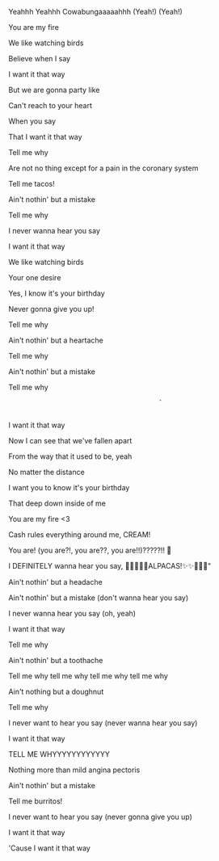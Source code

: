 Yeahhh Yeahhh Cowabungaaaaahhh (Yeah!) (Yeah!)

You are my fire

We like watching birds

Believe when I say

I want it that way

But we are gonna party like

Can't reach to your heart

When you say

That I want it that way

Tell me why

Are not no thing except for a pain in the coronary system

Tell me tacos!

Ain't nothin' but a mistake

Tell me why

I never wanna hear you say

I want it that way

We likе watching birds

Your one desire

Yes, I know it's your birthday

Never gonna give you up!

Tell me why

Ain't nothin' but a heartache

Tell me why

Ain't nothin' but a mistake

Tell me why

<marquee width="60%" direction="left" height="30px">Tell me why!</marquee>

I want it that way

Now I can see that we've fallen apart

From the way that it used to be, yeah

No matter the distance

I want you to know it's your birthday

That deep down inside of me

You are my fire <3

Cash rules everything around me, CREAM!

You are! (you are?!, you are??, you are!!)?????!! 🤨

I DEFINITELY wanna hear you say, 🦙🦙🦙✨✨ALPACAS!✨✨🦙🦙🦙"

Ain't nothin' but a headache

Ain't nothin' but a mistake (don't wanna hear you say)

I never wanna hear you say (oh, yeah)

I want it that way

Tell me why

Ain't nothin' but a toothache

Tell me why tell me why tell me why tell me why

Ain't nothing but a doughnut

Tell me why

I never want to hear you say (never wanna hear you say)

I want it that way

TELL ME WHYYYYYYYYYYYY

Nothing more than mild angina pectoris

Ain't nothin' but a mistake

Tell me burritos!

I never want to hear you say (never gonna give you up)

I want it that way

'Cause I want it that way

